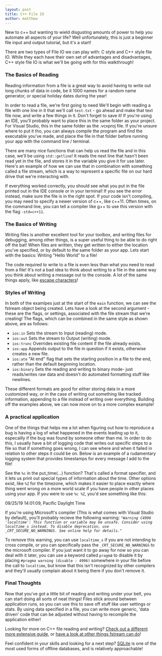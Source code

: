 ```yaml
---
layout: post
title: C++ File IO
author: matthew
---
```


New to c++ but wanting to wield disgusting amounts of power to help you automate all aspects of your life? Well unfortunately, this is just a beginner file input and output tutorial, but it's a start!

There are two types of File IO we can play with: C style and C++ style file IO. While they each have their own set of advantages and disadvantages, C++ style file IO is what we'll be going with for this walkthrough!

### The Basics of Reading

Reading information from a file is a great way to avoid having to write out long chunks of data in code, be it 1000 names for a random name generator, or special holiday dates during the year! 

In order to read a file, we're first going to need We'll begin with reading a file with one line in it that we'll call `test.txt` - go ahead and make that text file now, and write a few things in it. Don't forget to save it! If you're using an IDE, you'll probably want to place this in the same folder as your project. For Visual Studio, this in the same folder as the .vcxproj file. If you're unsure where to put it tho, you can always compile the program and find the executable you've made, and place the file in that folder before running your app with the command line / terminal.

There are many nice functions that can help us read the file and in this case, we'll be using `std::getline`! It reads the next line that hasn't been read yet in the file, and stores it in the variable you give it for use later. Here's an example of how we can use that in combination with something called a file stream, which is a way to represent a specific file on our hard drive that we're interacting with.

<script src="https://gist.github.com/MatthewCech/27e87150c715c19a3418c827971684f1.js"></script>

If everything worked correctly, you should see what you put in the file printed out in the IDE console or in your terminal! If you see the error instead, make sure the file is in the right spot. If your code isn't compiling, you may need to specify a newer version of c++, like c++11. Often times, on the command line, you can tell a compiler like g++ to use this version with the flag `-std=c++11`. 

### The Basics of Writing

Writing files is another excellent tool for your toolbox, and writing files for debugging, among other things, is a super useful thing to be able to do right off the bat! When files are written, they get written to either the location you've specified, or by default to the same folder as your app. Lets start with the basics: Writing "Hello World" to a file!

<script src="https://gist.github.com/MatthewCech/4c654338b74065b8fb2ac23a8feaea24.js"></script>

The code required to write to a file is even less than what you need to read from a file! It's not a bad idea to think about writing to a file in the same way you think about writing a message out to the console. A lot of the same things apply, like [escape characters](https://en.wikipedia.org/wiki/Escape_character)!

### Styles of Writing

In both of the examlpes just at the start of the `main` function, we can see the fstream object being created. Lets have a look at the second argument - these are the flags, or settings, associated with the file stream that we're creating! The flags, which can be combined in the same style as shown above, are as follows:

- `ios:in` Sets the stream to Input (reading) mode.
- `ios:out` Sets the stream to Output (writing) mode.
- `ios:trunc` Overrides existing file content if the file already exists.
- `ios:app` Appends output to the file in question if it exists, otherwise creates a new file.
- `ios:ate` "At end" flag that sets the starting position in a file to the end, rather than the default beginning location.
- `ios:binary` Sets the reading and writing to binary mode- just reads/writes raw data and doesn't do automated formatting stuff like newlines.

These different formats are good for either storing data in a more customized way, or in the case of writing out something like tracked information, appending to a file instead of writing over everything. Building off the examples above, we can now move on to a more complex example!

### A practical application

One of the things that helps me a lot when figuring out how to reproduce a bug is having a log of what happened in the events leading up to it, especailly if the bug was found by someone other than me. In order to do this, I usually have a bit of logging code that writes out specific steps to a file so that if something goes wrong, I can see where and when it failed in relation to other steps it could be on. Below is an example of a rudamentary logging system that provides timestamps for every message I add to the file!

<script src="https://gist.github.com/MatthewCech/55259ea490906ce986924364354b3efb.js"></script>

See the `%c` in the put_time(...) function? That's called a format specifier, and it lets us print out special types of information about the time. Other options exist, like `%Z` for the timezone, which makes it easier to place exactly where thing went wrong on a more world scale if you have people in other places using your app. If you were to use `%c %Z`, you'd see something like this:

09/25/19 14:01:09, Pacific Daylight Time

If you're using Microsoft's compiler (This is what comes with Visual Studio by default), you'll probably recieve the following warning:
_`"Warning C4996 'localtime': This function or variable may be unsafe. Consider using localtime_s instead. To disable deprecation, use _CRT_SECURE_NO_WARNINGS. See online help for details."`_

To remove this warning, you can use `localtime_s` if you are not intending to cross compile, or you can specifically pass the `_CRT_SECURE_NO_WARNINGS` to the microsoft compiler. If you just want it to go away for now so you can deal with it later, you can use a keyword called `pragm`a to disable it by placing `#pragma warning (disable : 4996)` somewhere in your file before the call to `localtime`, but know that this isn't recognized by other compilers and they'll usually complain about it being there if you don't remove it.

### Final Thoughts

Now that you've got a little bit of reading and writing under your belt, you can start doing all sorts of neat things! Files stick around between application runs, so you can use this to save off stuff like user settings or stats. By using data specified in a file, you can write more generic, 'data driven' code that can be adjusted without having to recompile the application either! 

Looking for more on C++ file reading and writing?
[Check out a different more extensive guide](http://www.cplusplus.com/doc/tutorial/files/), or [have a look at other things fstream can do](http://www.cplusplus.com/reference/fstream/fstream/)!

Feel confident in your skills and looking for a next step? [SQLite](https://sqlite.org/index.html) is one of the most used forms of offline databases, and is relatively approachable! 
